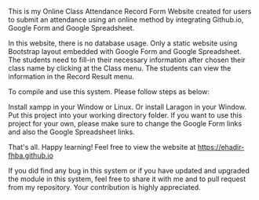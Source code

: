 This is my Online Class Attendance Record Form Website created for users to submit an attendance using an online method by integrating Github.io, Google Form and Google Spreadsheet.

In this website, there is no database usage. Only a static website using Bootstrap layout embedded with Google Form and Google Spreadsheet. The students need to fill-in their necessary information after chosen their class name by clicking at the Class menu. The students can view the information in the Record Result menu. 

To compile and use this system. Please follow steps as below:

Install xampp in your Window or Linux. Or install Laragon in your Window. Put this project into your working directory folder. If you want to use this project for your own, please make sure to change the Google Form links and also the Google Spreadsheet links.

That's all. Happy learning! Feel free to view the website at https://ehadir-fhba.github.io

If you did find any bug in this system or if you have updated and upgraded the module in this system, feel free to share it with me and to pull request from my repository. Your contribution is highly appreciated.
